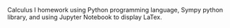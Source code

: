 Calculus I homework using Python programming language, Sympy python library, and using Jupyter Notebook to display LaTex.
